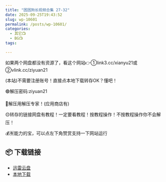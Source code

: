 ```yaml
---
title: "困困狗长视频合集 27-32"
date: 2025-09-25T19:43:52
slug: wp-10601
permalink: /posts/wp-10601/
categories:
  - 其它📺
  - BG📺
tags:

---
```


如果两个网盘都没有资源了，看这个网站👉①link3.cc/xianyu21或②vlink.cc/ziyuan21

(本站)不需要注册账号！直接点本地下载转存OK？懂吧！

🟢解压密码:ziyuan21

🔵解压用解压专家！(应用商店有)

🟡转存的链接网盘有教程！一定要看教程！按教程操作！不按教程操作你不会解压！

💰🈶能力的宝，可以点左下角赞赏支持一下网站运行

## 📦 下载链接
- [迅雷云盘](https://blziyuan21.com/pay-download/10601?key=0a8e6426e0&down_id=0)
- [本地下载](https://blziyuan21.com/pay-download/10601?key=0a8e6426e0&down_id=1)

